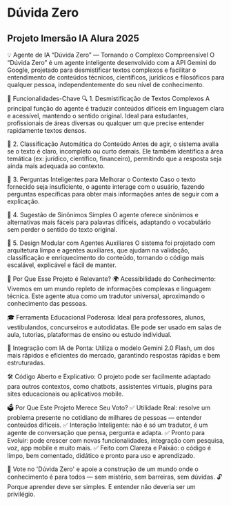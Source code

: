 # Dúvida Zero
<h2>Projeto Imersão IA Alura 2025</h2>
💡 Agente de IA “Dúvida Zero” — Tornando o Complexo Compreensível
O “Dúvida Zero” é um agente inteligente desenvolvido com a API Gemini do Google, projetado para desmistificar textos complexos e facilitar o entendimento de conteúdos técnicos, científicos, jurídicos e filosóficos para qualquer pessoa, independentemente do seu nível de conhecimento.

🚀 Funcionalidades-Chave
🔍 1. Desmistificação de Textos Complexos
A principal função do agente é traduzir conteúdos difíceis em linguagem clara e acessível, mantendo o sentido original. Ideal para estudantes, profissionais de áreas diversas ou qualquer um que precise entender rapidamente textos densos.

🧠 2. Classificação Automática do Conteúdo
Antes de agir, o sistema avalia se o texto é claro, incompleto ou curto demais. Ele também identifica a área temática (ex: jurídico, científico, financeiro), permitindo que a resposta seja ainda mais adequada ao contexto.

💬 3. Perguntas Inteligentes para Melhorar o Contexto
Caso o texto fornecido seja insuficiente, o agente interage com o usuário, fazendo perguntas específicas para obter mais informações antes de seguir com a explicação.

🔁 4. Sugestão de Sinônimos Simples
O agente oferece sinônimos e alternativas mais fáceis para palavras difíceis, adaptando o vocabulário sem perder o sentido do texto original.

🧩 5. Design Modular com Agentes Auxiliares
O sistema foi projetado com arquitetura limpa e agentes auxiliares, que ajudam na validação, classificação e enriquecimento do conteúdo, tornando o código mais escalável, explicável e fácil de manter.

📌 Por Que Esse Projeto é Relevante?
🌍 Acessibilidade do Conhecimento: Vivemos em um mundo repleto de informações complexas e linguagem técnica. Este agente atua como um tradutor universal, aproximando o conhecimento das pessoas.

🎓 Ferramenta Educacional Poderosa: Ideal para professores, alunos, vestibulandos, concurseiros e autodidatas. Ele pode ser usado em salas de aula, tutorias, plataformas de ensino ou estudo individual.

🤖 Integração com IA de Ponta: Utiliza o modelo Gemini 2.0 Flash, um dos mais rápidos e eficientes do mercado, garantindo respostas rápidas e bem estruturadas.

🛠️ Código Aberto e Explicativo: O projeto pode ser facilmente adaptado para outros contextos, como chatbots, assistentes virtuais, plugins para sites educacionais ou aplicativos mobile.

🗳️ Por Que Este Projeto Merece Seu Voto?
✅ Utilidade Real: resolve um problema presente no cotidiano de milhares de pessoas — entender conteúdos difíceis.
✅ Interação Inteligente: não é só um tradutor, é um agente de conversação que pensa, pergunta e adapta.
✅ Pronto para Evoluir: pode crescer com novas funcionalidades, integração com pesquisa, voz, app mobile e muito mais.
✅ Feito com Clareza e Paixão: o código é limpo, bem comentado, didático e pronto para uso e aprendizado.

📣 Vote no 'Dúvida Zero' e apoie a construção de um mundo onde o conhecimento é para todos — sem mistério, sem barreiras, sem dúvidas.
🔓 Porque aprender deve ser simples. E entender não deveria ser um privilégio.
